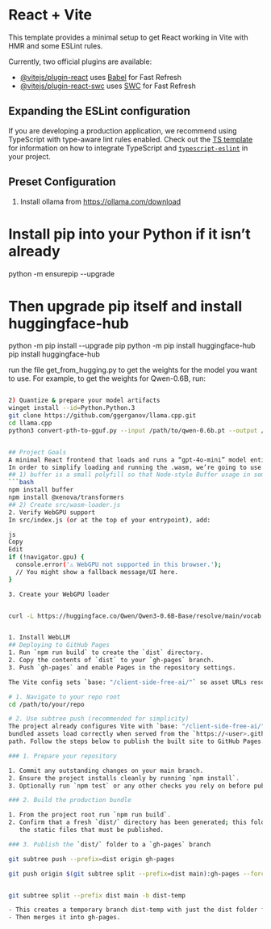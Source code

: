 ﻿# React + Vite

This template provides a minimal setup to get React working in Vite with HMR and some ESLint rules.

Currently, two official plugins are available:

- [@vitejs/plugin-react](https://github.com/vitejs/vite-plugin-react/blob/main/packages/plugin-react) uses [Babel](https://babeljs.io/) for Fast Refresh
- [@vitejs/plugin-react-swc](https://github.com/vitejs/vite-plugin-react/blob/main/packages/plugin-react-swc) uses [SWC](https://swc.rs/) for Fast Refresh

## Expanding the ESLint configuration

If you are developing a production application, we recommend using TypeScript with type-aware lint rules enabled. Check out the [TS template](https://github.com/vitejs/vite/tree/main/packages/create-vite/template-react-ts) for information on how to integrate TypeScript and [`typescript-eslint`](https://typescript-eslint.io) in your project.


## Preset Configuration
1) Install ollama from https://ollama.com/download

# Install pip into your Python if it isn’t already
python -m ensurepip --upgrade

# Then upgrade pip itself and install huggingface-hub
python -m pip install --upgrade pip
python -m pip install huggingface-hub
pip install huggingface-hub

run the file get_from_hugging.py to get the weights for the model you want to use. For example, to get the weights for Qwen-0.6B, run:

```bash

2) Quantize & prepare your model artifacts
winget install --id=Python.Python.3
git clone https://github.com/ggerganov/llama.cpp.git
cd llama.cpp
python3 convert-pth-to-gguf.py --input /path/to/qwen-0.6b.pt --output /path/to/qwen-0.6b.gguf


## Project Goals
A minimal React frontend that loads and runs a “gpt-4o-mini” model entirely in the browser
In order to simplify loading and running the .wasm, we’re going to use a small helper library that wraps the low‐level WebAssembly APIs. In many published examples, people use a tiny wrapper like @openai/wasm‐runtime (hypothetical) or @xenova/transformers. In this guide, we’ll sketch out a minimal “wasm‐loader.js” ourselves so you can see exactly what’s happening—no black‐box dependency. If you do prefer an existing npm package (e.g. npm install @xenova/transformers), you can replace steps 3.4–3.5 with that library’s API.
## 1) buffer is a small polyfill so that Node‐style Buffer usage in some WebAssembly glue code still works in the browser.
```bash
npm install buffer
npm install @xenova/transformers
## 2) Create src/wasm‐loader.js
2. Verify WebGPU support
In src/index.js (or at the top of your entrypoint), add:

js
Copy
Edit
if (!navigator.gpu) {
  console.error('⚠️ WebGPU not supported in this browser.');
  // You might show a fallback message/UI here.
}

3. Create your WebGPU loader


curl -L https://huggingface.co/Qwen/Qwen3-0.6B-Base/resolve/main/vocab.json -o public/models/qwen-0.6b/vocab.json


1. Install WebLLM
## Deploying to GitHub Pages
1. Run `npm run build` to create the `dist` directory.
2. Copy the contents of `dist` to your `gh-pages` branch.
3. Push `gh-pages` and enable Pages in the repository settings.

The Vite config sets `base: "/client-side-free-ai/"` so asset URLs resolve correctly.

# 1. Navigate to your repo root
cd /path/to/your/repo

# 2. Use subtree push (recommended for simplicity)
The project already configures Vite with `base: "/client-side-free-ai/"`, so the
bundled assets load correctly when served from the `https://<user>.github.io/client-side-free-ai/`
path. Follow the steps below to publish the built site to GitHub Pages.

### 1. Prepare your repository

1. Commit any outstanding changes on your main branch.
2. Ensure the project installs cleanly by running `npm install`.
3. Optionally run `npm test` or any other checks you rely on before publishing.

### 2. Build the production bundle

1. From the project root run `npm run build`.
2. Confirm that a fresh `dist/` directory has been generated; this folder contains
   the static files that must be published.

### 3. Publish the `dist/` folder to a `gh-pages` branch

git subtree push --prefix=dist origin gh-pages 

git push origin $(git subtree split --prefix=dist main):gh-pages --force


git subtree split --prefix dist main -b dist-temp

- This creates a temporary branch dist-temp with just the dist folder from main.
- Then merges it into gh-pages.



